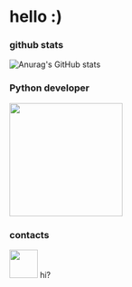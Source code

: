 # hello :)

### github stats
![Anurag's GitHub stats](https://github-readme-stats.vercel.app/api?username=okxan&show_icons=true&theme=dracula)

### Python developer
<img src="https://i.imgur.com/Uz8A9gH.png" width="200">

### contacts
<img src="https://i.imgur.com/ySFh4zD.png" width="50"> hi?
